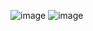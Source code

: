 ![image](https://github.com/artNehai/LeetCode/assets/61160804/46b9b89d-a3dd-403d-b06b-e9d23c20f7ca)
![image](https://github.com/artNehai/LeetCode/assets/61160804/f0df1424-2ec7-41b8-9996-a5d7a722b359)
